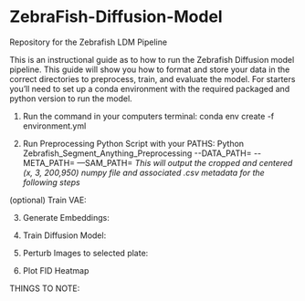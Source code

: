# ZebraFish-Diffusion-Model
Repository for the Zebrafish LDM Pipeline

This is an instructional guide as to how to run the Zebrafish Diffusion model pipeline.
This guide will show you how to format and store your data in the correct directories to preprocess, train, and evaluate the model.
For starters you’ll need to set up a conda environment with the required packaged and python version to run the model.

1. Run the command in your computers terminal:
conda env create -f environment.yml

2. Run Preprocessing Python Script with your PATHS:
Python Zebrafish_Segment_Anything_Preprocessing --DATA_PATH= --META_PATH= —SAM_PATH=
*This will output the cropped and centered (x, 3, 200,950) numpy file and associated .csv metadata for the following steps*

(optional) Train VAE:

3. Generate Embeddings:
   
4. Train Diffusion Model:

5. Perturb Images to selected plate:

6. Plot FID Heatmap

THINGS TO NOTE:
 
